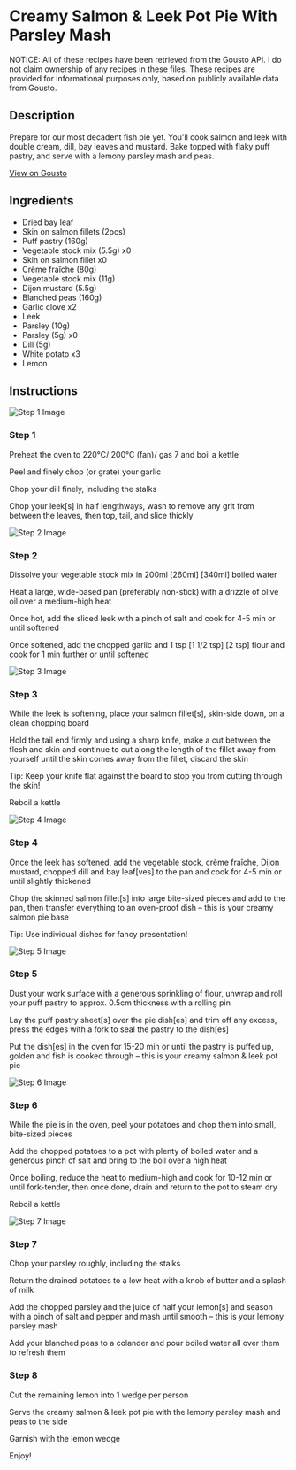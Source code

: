 # Creamy Salmon & Leek Pot Pie With Parsley Mash

NOTICE: All of these recipes have been retrieved from the Gousto API. I do not claim ownership of any recipes in these files. These recipes are provided for informational purposes only, based on publicly available data from Gousto.

## Description

Prepare for our most decadent fish pie yet. You'll cook salmon and leek with double cream, dill, bay leaves and mustard. Bake topped with flaky puff pastry, and serve with a lemony parsley mash and peas. 

[View on Gousto](https://www.gousto.co.uk/recipes/cookbook/creamy-salmon-leek-pot-pie-with-parsley-mash)

## Ingredients

- Dried bay leaf
- Skin on salmon fillets (2pcs)
- Puff pastry (160g)
- Vegetable stock mix (5.5g) x0
- Skin on salmon fillet x0
- Crème fraîche (80g)
- Vegetable stock mix (11g)
- Dijon mustard (5.5g)
- Blanched peas (160g)
- Garlic clove x2
- Leek
- Parsley (10g)
- Parsley (5g) x0
- Dill (5g)
- White potato x3
- Lemon

## Instructions

![Step 1 Image](https://production-media.gousto.co.uk/cms/recipe-step-image/Step-1-1643798224305-x200.jpg)

### Step 1

Preheat the oven to 220°C/ 200°C (fan)/ gas 7 and boil a kettle

Peel and finely chop (or grate) your garlic

Chop your dill finely, including the stalks

Chop your leek[s] in half lengthways, wash to remove any grit from between the leaves, then top, tail, and slice thickly

![Step 2 Image](https://production-media.gousto.co.uk/cms/recipe-step-image/Step-2-1643798254915-x200.jpg)

### Step 2

Dissolve your vegetable stock mix in 200ml <span class="text-purple">[260ml]</span> <span class="text-danger">[340ml]</span> boiled water

Heat a large, wide-based pan (preferably non-stick) with a drizzle of olive oil over a medium-high heat

Once hot, add the sliced leek with a pinch of salt and cook for 4-5 min or until softened

Once softened, add the chopped garlic and 1 tsp <span class="text-purple">[1 1/2 tsp]</span><span class="text-danger"> [2 tsp]</span> flour and cook for 1 min further or until softened

![Step 3 Image](https://production-media.gousto.co.uk/cms/recipe-step-image/Step-3-1643798264973-x200.jpg)

### Step 3

While the leek is softening, place your salmon fillet[s], skin-side down, on a clean chopping board

Hold the tail end firmly and using a sharp knife, make a cut between the flesh and skin and continue to cut along the length of the fillet away from yourself until the skin comes away from the fillet, discard the skin

Tip: Keep your knife flat against the board to stop you from cutting through the skin!

Reboil a kettle

![Step 4 Image](https://production-media.gousto.co.uk/cms/recipe-step-image/Step-4-1643798285679-x200.jpg)

### Step 4

Once the leek has softened, add the vegetable stock, crème fraîche, Dijon mustard, chopped dill and bay leaf[ves] to the pan and cook for 4-5 min or until slightly thickened

Chop the skinned salmon fillet[s] into large bite-sized pieces and add to the pan, then transfer everything to an oven-proof dish – this is your creamy salmon pie base

Tip: Use individual dishes for fancy presentation!

![Step 5 Image](https://production-media.gousto.co.uk/cms/recipe-step-image/Step-5-1643798306891-x200.jpg)

### Step 5

Dust your work surface with a generous sprinkling of flour, unwrap and roll your puff pastry to approx. 0.5cm thickness with a rolling pin

Lay the puff pastry sheet[s] over the pie dish[es] and trim off any excess, press the edges with a fork to seal the pastry to the dish[es]

Put the dish[es] in the oven for 15-20 min or until the pastry is puffed up, golden and fish is cooked through – this is your creamy salmon & leek pot pie

![Step 6 Image](https://production-media.gousto.co.uk/cms/recipe-step-image/Step-6-1643798328320-x200.jpg)

### Step 6

While the pie is in the oven, peel your potatoes and chop them into small, bite-sized pieces

Add the chopped potatoes to a pot with plenty of boiled water and a generous pinch of salt and bring to the boil over a high heat

Once boiling, reduce the heat to medium-high and cook for 10-12 min or until fork-tender, then once done, drain and return to the pot to steam dry

Reboil a kettle

![Step 7 Image](https://production-media.gousto.co.uk/cms/recipe-step-image/Step-7-1643798347715-x200.jpg)

### Step 7

Chop your parsley roughly, including the stalks

Return the drained potatoes to a low heat with a knob of butter and a splash of milk

Add the chopped parsley and the juice of half your lemon[s] and season with a pinch of salt and pepper and mash until smooth – this is your lemony parsley mash

Add your blanched peas to a colander and pour boiled water all over them to refresh them

### Step 8

Cut the remaining lemon into 1 wedge per person

Serve the creamy salmon & leek pot pie with the lemony parsley mash and peas to the side

Garnish with the lemon wedge

Enjoy!

